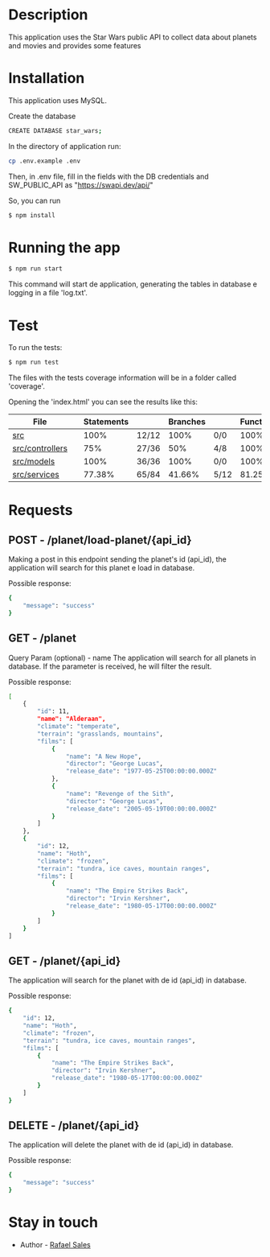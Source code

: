 # Description
This application uses the Star Wars public API to collect data about planets and movies and provides some features

# Installation

This application uses MySQL.

Create the database
```bash
CREATE DATABASE star_wars;
```
In the directory of application run:
```bash
cp .env.example .env
```
Then, in .env file, fill in the fields with the DB credentials and SW_PUBLIC_API as "https://swapi.dev/api/"

So, you can run
```bash
$ npm install
```

# Running the app

```bash
$ npm run start
```
This command will start de application, generating the tables in database e logging in a file 'log.txt'.

# Test

To run the tests:
```bash
$ npm run test
```
The files with the tests coverage information will be in a folder called 'coverage'.

Opening the 'index.html' you can see the results like this:
<table class="coverage-summary">
<thead>
<tr>
   <th data-col="file" data-fmt="html" data-html="true" class="file">File</th>
   <th data-col="pic" data-type="number" data-fmt="html" data-html="true" class="pic"></th>
   <th data-col="statements" data-type="number" data-fmt="pct" class="pct">Statements</th>
   <th data-col="statements_raw" data-type="number" data-fmt="html" class="abs"></th>
   <th data-col="branches" data-type="number" data-fmt="pct" class="pct">Branches</th>
   <th data-col="branches_raw" data-type="number" data-fmt="html" class="abs"></th>
   <th data-col="functions" data-type="number" data-fmt="pct" class="pct">Functions</th>
   <th data-col="functions_raw" data-type="number" data-fmt="html" class="abs"></th>
   <th data-col="lines" data-type="number" data-fmt="pct" class="pct">Lines</th>
   <th data-col="lines_raw" data-type="number" data-fmt="html" class="abs"></th>
</tr>
</thead>
<tbody><tr>
	<td class="file high" data-value="src"><a href="src/index.html">src</a></td>
	<td data-value="100" class="pic high">
	<div class="chart"><div class="cover-fill cover-full" style="width: 100%"></div><div class="cover-empty" style="width: 0%"></div></div>
	</td>
	<td data-value="100" class="pct high">100%</td>
	<td data-value="12" class="abs high">12/12</td>
	<td data-value="100" class="pct high">100%</td>
	<td data-value="0" class="abs high">0/0</td>
	<td data-value="100" class="pct high">100%</td>
	<td data-value="0" class="abs high">0/0</td>
	<td data-value="100" class="pct high">100%</td>
	<td data-value="10" class="abs high">10/10</td>
	</tr>

<tr>
	<td class="file medium" data-value="src/controllers"><a href="src/controllers/index.html">src/controllers</a></td>
	<td data-value="75" class="pic medium">
	<div class="chart"><div class="cover-fill" style="width: 75%"></div><div class="cover-empty" style="width: 25%"></div></div>
	</td>
	<td data-value="75" class="pct medium">75%</td>
	<td data-value="36" class="abs medium">27/36</td>
	<td data-value="50" class="pct medium">50%</td>
	<td data-value="8" class="abs medium">4/8</td>
	<td data-value="100" class="pct high">100%</td>
	<td data-value="5" class="abs high">5/5</td>
	<td data-value="73.52" class="pct medium">73.52%</td>
	<td data-value="34" class="abs medium">25/34</td>
	</tr>

<tr>
	<td class="file high" data-value="src/models"><a href="src/models/index.html">src/models</a></td>
	<td data-value="100" class="pic high">
	<div class="chart"><div class="cover-fill cover-full" style="width: 100%"></div><div class="cover-empty" style="width: 0%"></div></div>
	</td>
	<td data-value="100" class="pct high">100%</td>
	<td data-value="36" class="abs high">36/36</td>
	<td data-value="100" class="pct high">100%</td>
	<td data-value="0" class="abs high">0/0</td>
	<td data-value="100" class="pct high">100%</td>
	<td data-value="6" class="abs high">6/6</td>
	<td data-value="100" class="pct high">100%</td>
	<td data-value="24" class="abs high">24/24</td>
	</tr>

<tr>
	<td class="file medium" data-value="src/services"><a href="src/services/index.html">src/services</a></td>
	<td data-value="77.38" class="pic medium">
	<div class="chart"><div class="cover-fill" style="width: 77%"></div><div class="cover-empty" style="width: 23%"></div></div>
	</td>
	<td data-value="77.38" class="pct medium">77.38%</td>
	<td data-value="84" class="abs medium">65/84</td>
	<td data-value="41.66" class="pct low">41.66%</td>
	<td data-value="12" class="abs low">5/12</td>
	<td data-value="81.25" class="pct high">81.25%</td>
	<td data-value="16" class="abs high">13/16</td>
	<td data-value="75.64" class="pct medium">75.64%</td>
	<td data-value="78" class="abs medium">59/78</td>
	</tr>

</tbody>
</table>

# Requests

## POST - /planet/load-planet/{api_id} 

Making a post in this endpoint sending the planet's id (api_id), the application will search for this planet e load in database.

Possible response:
```bash
{
    "message": "success"
}
```

## GET - /planet
  
Query Param (optional) - name
The application will search for all planets in database. If the parameter is received, he will filter the result.

Possible response:
```bash
[
    {
        "id": 11,
        "name": "Alderaan",
        "climate": "temperate",
        "terrain": "grasslands, mountains",
        "films": [
            {
                "name": "A New Hope",
                "director": "George Lucas",
                "release_date": "1977-05-25T00:00:00.000Z"
            },
            {
                "name": "Revenge of the Sith",
                "director": "George Lucas",
                "release_date": "2005-05-19T00:00:00.000Z"
            }
        ]
    },
    {
        "id": 12,
        "name": "Hoth",
        "climate": "frozen",
        "terrain": "tundra, ice caves, mountain ranges",
        "films": [
            {
                "name": "The Empire Strikes Back",
                "director": "Irvin Kershner",
                "release_date": "1980-05-17T00:00:00.000Z"
            }
        ]
    }
]
```
## GET - /planet/{api_id}
The application will search for the planet with de id (api_id) in database.

Possible response:
```bash
{
    "id": 12,
    "name": "Hoth",
    "climate": "frozen",
    "terrain": "tundra, ice caves, mountain ranges",
    "films": [
        {
            "name": "The Empire Strikes Back",
            "director": "Irvin Kershner",
            "release_date": "1980-05-17T00:00:00.000Z"
        }
    ]
}
```

## DELETE - /planet/{api_id}
The application will delete the planet with de id (api_id) in database.

Possible response:

```bash
{
    "message": "success"
}
```
# Stay in touch

- Author - [Rafael Sales](https://www.linkedin.com/in/rafael-rodrigues-de-oliveira-sales-4b0321102/)
